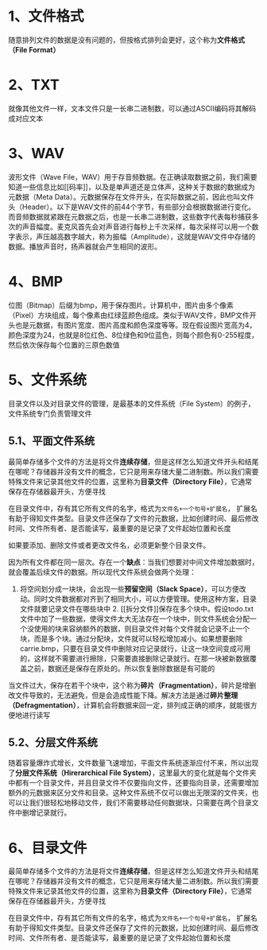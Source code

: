 # 1、文件格式

随意排列文件的数据是没有问题的，但按格式排列会更好，这个称为**文件格式（File Format）**

# 2、TXT

就像其他文件一样，文本文件只是一长串二进制数，可以通过ASCII编码将其解码成对应文本

# 3、WAV

波形文件（Wave File，WAV）用于存音频数据。在正确读取数据之前，我们需要知道一些信息比如[[码率]]，以及是单声道还是立体声，这种关于数据的数据成为元数据（Meta Data）。元数据保存在文件开头，在实际数据之前，因此也叫文件头（Header）。以下是WAV文件的前44个字节，有些部分会根据数据进行变化。而音频数据就紧跟在元数据之后，也是一长串二进制数，这些数字代表每秒捕获多次的声音幅度。麦克风首先会对声音进行每秒上千次采样，每次采样可以用一个数字表示，声压越高数字越大，称为振幅（Amplitude），这就是WAV文件中存储的数据。播放声音时，扬声器就会产生相同的波形。

# 4、BMP

位图（Bitmap）后缀为bmp，用于保存图片。计算机中，图片由多个像素（Pixel）方块组成，每个像素由红绿蓝颜色组成。类似于WAV文件，BMP文件开头也是元数据，有图片宽度、图片高度和颜色深度等等。现在假设图片宽高为4，颜色深度为24，也就是8位红色、8位绿色和9位蓝色，则每个颜色有0-255程度，然后依次保存每个位置的三原色数值

# 5、文件系统

目录文件以及对目录文件的管理，是最基本的文件系统（File System）的例子，文件系统专门负责管理文件

## 5.1、平面文件系统

最简单存储多个文件的方法是将文件**连续存储**，但是这样怎么知道文件开头和结尾在哪呢？存储器并没有文件的概念，它只是用来存储大量二进制数。所以我们需要特殊文件来记录其他文件的位置，这里称为**目录文件（Directory File）**，它通常保存在存储器最开头，方便寻找

在目录文件中，存有其它所有文件的名字，格式为`文件名+一个句号+扩展名`， 扩展名有助于得知文件类型。目录文件还保存了文件的元数据，比如创建时间、最后修改时间、文件所有者、是否能读写，最重要的是记录了文件起始位置和长度

如果要添加、删除文件或者更改文件名，必须更新整个目录文件。

因为所有文件都在同一层次。存在一个**缺点**：当我们想要对中间文件增加数据时，就会覆盖后续文件的数据。所以现代文件系统会做两个处理：
1. 将空间划分成一块块，会出现一些**预留空间（Slack Space）**，可以方便改动。同时文件数据都对齐到了相同大小，可以方便管理。使用这种方案，目录文件就要记录文件在哪些块中
2. [[拆分文件]]保存在多个块中。假设todo.txt文件中加了一些数据，使得文件太大无法存在一个块中，则文件系统会分配一个没使用的块来容纳额外的数据，则目录文件对每个文件就会记录不止一个块，而是多个块。通过分配块，文件就可以轻松增加减小。如果想要删除carrie.bmp，只要在目录文件中删除对应记录就行，让这一块空间变成可用的，这样就不需要进行擦除，只需要直接删除记录就行。在那一块被新数据覆盖之前，数据还是保存在原处的。所以恢复删除数据是有可能的

当文件过大，保存在若干个块中，这个称为**碎片（Fragmentation）**，碎片是增删改文件导致的，无法避免，但是会造成性能下降。解决方法是通过**碎片整理（Defragmentation）**，计算机会将数据来回一定，排列成正确的顺序，就能很方便地进行读写

## 5.2、分层文件系统

随着容量爆炸式增长，文件数量飞速增加，平面文件系统逐渐应付不来，所以出现了**分层文件系统（Hirerarchical File System）**，这里最大的变化就是每个文件夹中都有一个目录文件，并且目录文件不仅要指向文件，还要指向目录，还需要增加额外的元数据来区分文件和目录。这种文件系统不仅可以做出无限深的文件夹，也可以让我们很轻松地移动文件，我们不需要移动任何数据块，只需要在两个目录文件中删增记录就行。

# 6、目录文件

最简单存储多个文件的方法是将文件**连续存储**，但是这样怎么知道文件开头和结尾在哪呢？存储器并没有文件的概念，它只是用来存储大量二进制数。所以我们需要特殊文件来记录其他文件的位置，这里称为**目录文件（Directory File）**，它通常保存在存储器最开头，方便寻找

在目录文件中，存有其它所有文件的名字，格式为`文件名+一个句号+扩展名`， 扩展名有助于得知文件类型。目录文件还保存了文件的元数据，比如创建时间、最后修改时间、文件所有者、是否能读写，最重要的是记录了文件起始位置和长度